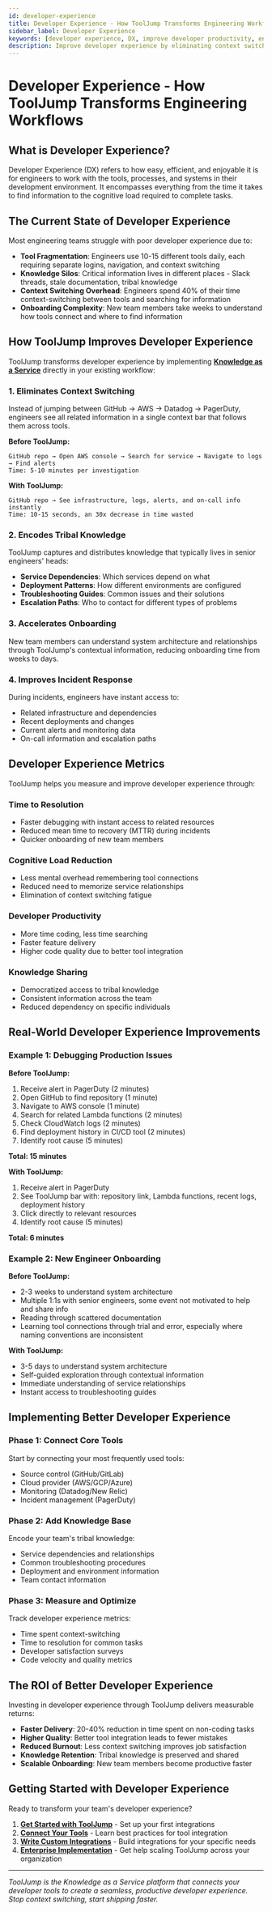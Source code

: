 ```yaml
---
id: developer-experience
title: Developer Experience - How ToolJump Transforms Engineering Workflows
sidebar_label: Developer Experience
keywords: [developer experience, DX, improve developer productivity, engineering workflow, developer tools, connecting tools, knowledge as a service]
description: Improve developer experience by eliminating context switching and connecting engineering tools. Learn how ToolJump transforms DX with Knowledge as a Service and connecting tools.
---
```


# Developer Experience - How ToolJump Transforms Engineering Workflows

## What is Developer Experience?

Developer Experience (DX) refers to how easy, efficient, and enjoyable it is for engineers to work with the tools, processes, and systems in their development environment. It encompasses everything from the time it takes to find information to the cognitive load required to complete tasks.

## The Current State of Developer Experience

Most engineering teams struggle with poor developer experience due to:

- **Tool Fragmentation**: Engineers use 10-15 different tools daily, each requiring separate logins, navigation, and context switching
- **Knowledge Silos**: Critical information lives in different places - Slack threads, stale documentation, tribal knowledge
- **Context Switching Overhead**: Engineers spend 40% of their time context-switching between tools and searching for information
- **Onboarding Complexity**: New team members take weeks to understand how tools connect and where to find information

## How ToolJump Improves Developer Experience

ToolJump transforms developer experience by implementing [**Knowledge as a Service**](./knowledge-as-a-service) directly in your existing workflow:

### 1. **Eliminates Context Switching**

Instead of jumping between GitHub → AWS → Datadog → PagerDuty, engineers see all related information in a single context bar that follows them across tools.

**Before ToolJump:**
```
GitHub repo → Open AWS console → Search for service → Navigate to logs → Find alerts
Time: 5-10 minutes per investigation
```

**With ToolJump:**
```
GitHub repo → See infrastructure, logs, alerts, and on-call info instantly
Time: 10-15 seconds, an 30x decrease in time wasted
```

### 2. **Encodes Tribal Knowledge**

ToolJump captures and distributes knowledge that typically lives in senior engineers' heads:

- **Service Dependencies**: Which services depend on what
- **Deployment Patterns**: How different environments are configured  
- **Troubleshooting Guides**: Common issues and their solutions
- **Escalation Paths**: Who to contact for different types of problems

### 3. **Accelerates Onboarding**

New team members can understand system architecture and relationships through ToolJump's contextual information, reducing onboarding time from weeks to days.

### 4. **Improves Incident Response**

During incidents, engineers have instant access to:
- Related infrastructure and dependencies
- Recent deployments and changes
- Current alerts and monitoring data
- On-call information and escalation paths

## Developer Experience Metrics

ToolJump helps you measure and improve developer experience through:

### **Time to Resolution**
- Faster debugging with instant access to related resources
- Reduced mean time to recovery (MTTR) during incidents
- Quicker onboarding of new team members

### **Cognitive Load Reduction**
- Less mental overhead remembering tool connections
- Reduced need to memorize service relationships
- Elimination of context switching fatigue

### **Developer Productivity**
- More time coding, less time searching
- Faster feature delivery
- Higher code quality due to better tool integration

### **Knowledge Sharing**
- Democratized access to tribal knowledge
- Consistent information across the team
- Reduced dependency on specific individuals

## Real-World Developer Experience Improvements

### **Example 1: Debugging Production Issues**

**Before ToolJump:**
1. Receive alert in PagerDuty (2 minutes)
2. Open GitHub to find repository (1 minute)
3. Navigate to AWS console (1 minute)
4. Search for related Lambda functions (2 minutes)
5. Check CloudWatch logs (2 minutes)
6. Find deployment history in CI/CD tool (2 minutes)
7. Identify root cause (5 minutes)

**Total: 15 minutes**

**With ToolJump:**
1. Receive alert in PagerDuty
2. See ToolJump bar with: repository link, Lambda functions, recent logs, deployment history
3. Click directly to relevant resources
4. Identify root cause (5 minutes)

**Total: 6 minutes**

### **Example 2: New Engineer Onboarding**

**Before ToolJump:**
- 2-3 weeks to understand system architecture
- Multiple 1:1s with senior engineers, some event not motivated to help and share info
- Reading through scattered documentation
- Learning tool connections through trial and error, especially where naming conventions are inconsistent

**With ToolJump:**
- 3-5 days to understand system architecture
- Self-guided exploration through contextual information
- Immediate understanding of service relationships
- Instant access to troubleshooting guides

## Implementing Better Developer Experience

### **Phase 1: Connect Core Tools**
Start by connecting your most frequently used tools:
- Source control (GitHub/GitLab)
- Cloud provider (AWS/GCP/Azure)
- Monitoring (Datadog/New Relic)
- Incident management (PagerDuty)

### **Phase 2: Add Knowledge Base**
Encode your team's tribal knowledge:
- Service dependencies and relationships
- Common troubleshooting procedures
- Deployment and environment information
- Team contact information

### **Phase 3: Measure and Optimize**
Track developer experience metrics:
- Time spent context-switching
- Time to resolution for common tasks
- Developer satisfaction surveys
- Code velocity and quality metrics

## The ROI of Better Developer Experience

Investing in developer experience through ToolJump delivers measurable returns:

- **Faster Delivery**: 20-40% reduction in time spent on non-coding tasks
- **Higher Quality**: Better tool integration leads to fewer mistakes
- **Reduced Burnout**: Less context switching improves job satisfaction
- **Knowledge Retention**: Tribal knowledge is preserved and shared
- **Scalable Onboarding**: New team members become productive faster

## Getting Started with Developer Experience

Ready to transform your team's developer experience? 

1. **[Get Started with ToolJump](/docs/getting-started)** - Set up your first integrations
2. **[Connect Your Tools](/docs/connecting-your-tools-resources)** - Learn best practices for tool integration
3. **[Write Custom Integrations](/docs/writing-integrations)** - Build integrations for your specific needs
4. **[Enterprise Implementation](/docs/implement)** - Get help scaling ToolJump across your organization

---

*ToolJump is the Knowledge as a Service platform that connects your developer tools to create a seamless, productive developer experience. Stop context switching, start shipping faster.*
